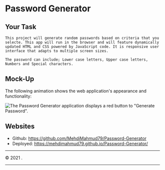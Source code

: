 # Password Generator

## Your Task
```
This project will generate random passwords based on criteria that you selecte. This app will run in the browser and will feature dynamically updated HTML and CSS powered by JavaScript code. It is responsive user interface that adapts to multiple screen sizes.

The password can include; Lower case letters, Upper case letters, Numbers and Special characters. 
```

## Mock-Up

The following animation shows the web application's appearance and functionality:

![The Password Generator application displays a red button to "Generate Password".](./screen.gif)

## Websites
* Github: https://github.com/MehdiMahmud79/Password-Generator
* Deployed: https://mehdimahmud79.github.io/Password-Generator/

- - -
© 2021 .
- - -
